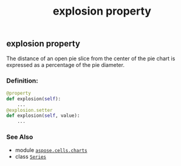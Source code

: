 ﻿---
title: explosion property
second_title: Aspose.Cells for Python via .NET API References
description: 
type: docs
weight: 150
url: /aspose.cells.charts/series/explosion/
is_root: false
---

## explosion property


The distance of an open pie slice from the center of the pie chart is expressed as a percentage of the pie diameter.
### Definition:
```python
@property
def explosion(self):
    ...
@explosion.setter
def explosion(self, value):
    ...
```

### See Also
* module [`aspose.cells.charts`](../../)
* class [`Series`](/cells/python-net/aspose.cells.charts/series)
